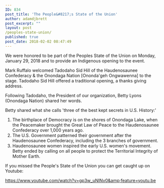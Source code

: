 ```yaml
---
ID: 834
post_title: 'The People&#8217;s State of the Union'
author: adamdjbrett
post_excerpt: ""
layout: post
/peoples-state-union/
published: true
post_date: 2018-02-02 08:47:49
---
```


We were honored to be part of the Peoples State of the Union on Monday, January 29, 2018 and to provide an Indigenous opening to the event.

Mark Ruffalo welcomed Tadodaho Sid Hill of the Haudenosaunee Confederacy &amp; the Onondaga Nation [Ononda'geh Ongwawenna] to the stage. Tadodaho Sid Hill offered a traditional opening, a thanks giving address.

Following Tadodaho, the President of our organization, Betty Lyons (Onondaga Nation) shared her words.

Betty shared what she calls 'three of the best kept secrets in U.S. History:'

<ol>
    <li>The birthplace of Democracy is on the shores of Onondaga Lake, when the Peacemaker brought the Great Law of Peace to the Haudenosaunee Confederacy over 1,000 years ago.</li>
    <li>The U.S. Government patterned their government after the Haudenosaunee Confederacy, including the 3 branches of government.</li>
    <li>Haudenosaunee women inspired the early U.S. women's movement. Betty ended by calling on all people to protect the Territorial Integrity of Mother Earth.</li>
</ol>

If you missed the People's State of the Union you can get caught up on Youtube:

https://www.youtube.com/watch?v=gp3w_uNINv0&amp;feature=youtu.be

